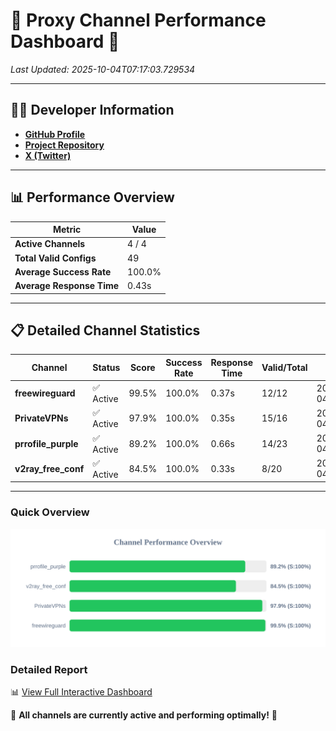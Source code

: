 # 🌟 Proxy Channel Performance Dashboard 🌟

_Last Updated: 2025-10-04T07:17:03.729534_

---

## 👩‍💻 Developer Information

- **[GitHub Profile](https://github.com/4n0nymou3)**  
- **[Project Repository](https://github.com/4n0nymou3/multi-proxy-config-fetcher)**  
- **[X (Twitter)](https://x.com/4n0nymou3)**  

---

## 📊 Performance Overview

| Metric                | Value       |
|-----------------------|-------------|
| **Active Channels**   | 4 / 4       |
| **Total Valid Configs** | 49          |
| **Average Success Rate** | 100.0%      |
| **Average Response Time** | 0.43s       |

---

## 📋 Detailed Channel Statistics

| Channel          | Status     | Score  | Success Rate | Response Time | Valid/Total | Last Success               |
|------------------|------------|--------|--------------|---------------|-------------|----------------------------|
| **freewireguard**  | ✅ Active  | 99.5%  | 100.0% | 0.37s         | 12/12       | 2025-10-04T07:17:03.727779 |
| **PrivateVPNs**  | ✅ Active  | 97.9%  | 100.0% | 0.35s         | 15/16       | 2025-10-04T07:17:03.335229 |
| **prrofile_purple**  | ✅ Active  | 89.2%  | 100.0% | 0.66s         | 14/23       | 2025-10-04T07:17:02.570238 |
| **v2ray_free_conf**  | ✅ Active  | 84.5%  | 100.0% | 0.33s         | 8/20       | 2025-10-04T07:17:02.944024 |

---

### Quick Overview
<div align="center">
  <a href="https://raw.githubusercontent.com/nullluser/NullRepo/refs/heads/main/assets/channel_stats_chart.svg">
    <img src="https://raw.githubusercontent.com/nullluser/NullRepo/refs/heads/main/assets/channel_stats_chart.svg" alt="Source Performance Statistics" width="800">
  </a>
</div>

### Detailed Report
📊 [View Full Interactive Dashboard](https://htmlpreview.github.io/?https://github.com/nullluser/NullRepo/blob/main/assets/performance_report.html)

🎉 **All channels are currently active and performing optimally!** 🎉
